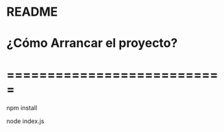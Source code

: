 # README #

# ¿Cómo Arrancar el proyecto?
# ===========================

npm install

node index.js
